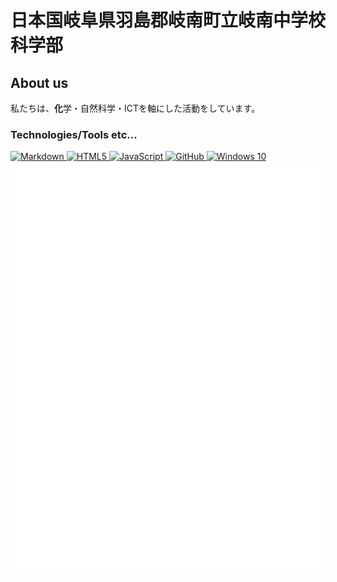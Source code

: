 # 日本国岐阜県羽島郡岐南町立岐南中学校科学部

## About us

私たちは、**化**学・自然科学・ICTを軸にした活動をしています。

### Technologies/Tools etc...

<a href="https://w.wiki/3PyA">
    <img src="https://cdn.jsdelivr.net/gh/devicons/devicon/icons/markdown/markdown-original.svg" alt="Markdown" width="50">
</a>
<a href="https://w.wiki/3Q2Z">
    <img src="https://cdn.jsdelivr.net/gh/devicons/devicon/icons/html5/html5-original-wordmark.svg" alt="HTML5" width="50">
</a>
<a href="https://w.wiki/3EDd">
    <img src="https://cdn.jsdelivr.net/gh/devicons/devicon/icons/javascript/javascript-original.svg" alt="JavaScript" width="50">
</a>
<a href="https://w.wiki/45PM">
    <img src="https://cdn.jsdelivr.net/gh/devicons/devicon/icons/github/github-original.svg" alt="GitHub" width="50">
</a>
<a href="https://w.wiki/4yFG">
    <img src="https://cdn.jsdelivr.net/gh/devicons/devicon/icons/windows8/windows8-original.svg" alt="Windows 10" width="50">
</a>

<img src="/general.svg" alt="GitHub Metrics" style="text-align=center;">
